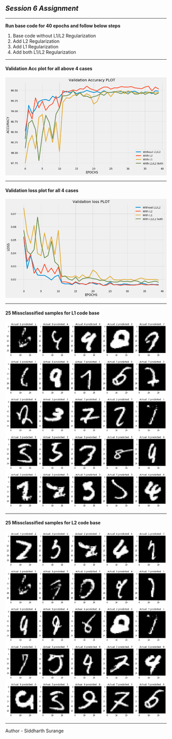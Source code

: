 <h2><i> Session 6 Assignment</i></h2>
<hr>

**Run base code for 40 epochs and follow below steps**<br>
<ol>
  <li> Base code without L1/L2 Regularization</li>
  <li> Add L2 Regularization </li>
  <li> Add L1 Regularization </li>
  <li> Add both L1/L2 Regularization </li>
</ol>
<hr>

<h4> Validation Acc plot for all above 4 cases</h3>

![Image](https://github.com/SID-SURANGE/EVA-4.0/blob/master/Session%206%20assignment/Val_accplot.png)

<hr>

<h4> Validation loss plot for all 4 cases</h3>

![Image](https://github.com/SID-SURANGE/EVA-4.0/blob/master/Session%206%20assignment/Val_lossplot.png)

<hr>

<h4>25 Missclassified samples for L1 code base</h3>

![Image](https://github.com/SID-SURANGE/EVA-4.0/blob/master/Session%206%20assignment/L1_Errorsample.png)

<hr>

<h4> 25 Missclassified samples for L2 code base </h3>

![Image](https://github.com/SID-SURANGE/EVA-4.0/blob/master/Session%206%20assignment/L2_ErrorSample1.png)

<hr>

Author - Siddharth Surange
